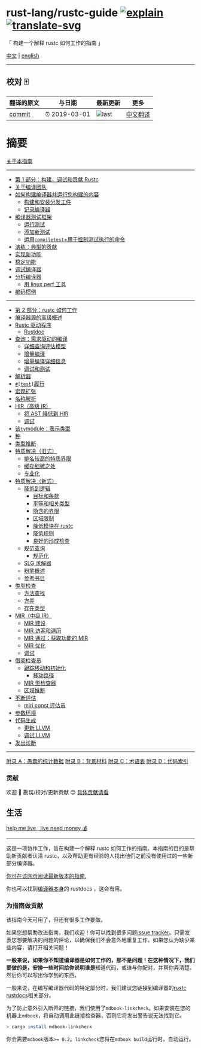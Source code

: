 # rust-lang/rustc-guide [![explain]][source] [![translate-svg]][translate-list]

<!-- [![size-img]][size] -->

[explain]: http://llever.com/explain.svg
[source]: https://github.com/chinanf-boy/Source-Explain
[translate-svg]: http://llever.com/translate.svg
[translate-list]: https://github.com/chinanf-boy/chinese-translate-list
[size-img]: https://packagephobia.now.sh/badge?p=Name
[size]: https://packagephobia.now.sh/result?p=Name

「 构建一个解释 rustc 如何工作的指南 」

[中文](readme.md) | [english](https://github.com/rust-lang/rustc-guide)

---

## 校对 🀄️

<!-- doc-templite START generated -->
<!-- repo = 'rust-lang/rustc-guide' -->
<!-- commit = '0456aaa9e197e6d3f8349bca6299becb836e4070' -->
<!-- time = '2019-03-01' -->

| 翻译的原文 | 与日期        | 最新更新 | 更多                       |
| ---------- | ------------- | -------- | -------------------------- |
| [commit]   | ⏰ 2019-03-01 | ![last]  | [中文翻译][translate-list] |

[last]: https://img.shields.io/github/last-commit/rust-lang/rustc-guide.svg
[commit]: https://github.com/rust-lang/rustc-guide/tree/0456aaa9e197e6d3f8349bca6299becb836e4070

# 摘要

[关于本指南](src/about-this-guide.zh.md)

---

- [第 1 部分：构建，调试和贡献 Rustc](src/part-1-intro.zh.md)
- [关于编译团队](src/compiler-team.zh.md)
- [如何构建编译器并运行您构建的内容](src/how-to-build-and-run.zh.md)
  - [构建和安装分发工件](src/build-install-distribution-artifacts.zh.md)
  - [记录编译器](src/compiler-documenting.zh.md)
- [编译器测试框架](src/tests/intro.zh.md)
  - [运行测试](src/tests/running.zh.md)
  - [添加新测试](src/tests/adding.zh.md)
  - [运用`compiletest`+用于控制测试执行的命令](src/compiletest.zh.md)
- [演练：典型的贡献](src/walkthrough.zh.md)
- [实现新功能](src/implementing_new_features.zh.md)
- [稳定功能](src/stabilization_guide.zh.md)
- [调试编译器](src/compiler-debugging.zh.md)
- [分析编译器](src/profiling.zh.md)
  - [用 linux perf 工具](src/profiling/with_perf.zh.md)
- [编码惯例](src/conventions.zh.md)

---

- [第 2 部分：rustc 如何工作](src/part-2-intro.zh.md)
- [编译器源的高级概述](src/high-level-overview.zh.md)
- [Rustc 驱动程序](src/rustc-driver.zh.md)
  - [Rustdoc](src/rustdoc.zh.md)
- [查询：需求驱动的编译](src/query.zh.md)
  - [详细查询评估模型](src/queries/query-evaluation-model-in-detail.zh.md)
  - [增量编译](src/queries/incremental-compilation.zh.md)
  - [增量编译详细信息](src/queries/incremental-compilation-in-detail.zh.md)
  - [调试和测试](src/incrcomp-debugging.zh.md)
- [解析器](src/the-parser.zh.md)
- [`#[test]`履行](src/test-implementation.zh.md)
- [宏观扩张](src/macro-expansion.zh.md)
- [名称解析](src/name-resolution.zh.md)
- [HIR（高级 IR）](src/hir.zh.md)
  - [将 AST 降低到 HIR](src/lowering.zh.md)
  - [调试](src/hir-debugging.zh.md)
- [该`ty`module：表示类型](src/ty.zh.md)
- [种](src/kinds.zh.md)
- [类型推断](src/type-inference.zh.md)
- [特质解决（旧式）](src/traits/resolution.zh.md)
  - [排名较高的特质界限](src/traits/hrtb.zh.md)
  - [缓存细微之处](src/traits/caching.zh.md)
  - [专业化](src/traits/specialization.zh.md)
- [特质解决（新式）](src/traits/index.zh.md)
  - [降低到逻辑](src/traits/lowering-to-logic.zh.md)
    - [目标和条款](src/traits/goals-and-clauses.zh.md)
    - [平等和相关类型](src/traits/associated-types.zh.md)
    - [隐含的界限](src/traits/implied-bounds.zh.md)
    - [区域限制](src/traits/regions.zh.md)
    - [降低模块在 rustc](src/traits/lowering-module.zh.md)
    - [降低规则](src/traits/lowering-rules.zh.md)
    - [良好的形成检查](src/traits/wf.zh.md)
  - [规范查询](src/traits/canonical-queries.zh.md)
    - [规范化](src/traits/canonicalization.zh.md)
  - [SLG 求解器](src/traits/slg.zh.md)
  - [粉笔概述](src/traits/chalk-overview.zh.md)
  - [参考书目](src/traits/bibliography.zh.md)
- [类型检查](src/type-checking.zh.md)
  - [方法查找](src/method-lookup.zh.md)
  - [方差](src/variance.zh.md)
  - [存在类型](src/existential-types.zh.md)
- [MIR（中级 IR）](src/mir/index.zh.md)
  - [MIR 建设](src/mir/construction.zh.md)
  - [MIR 访客和遍历](src/mir/visitor.zh.md)
  - [MIR 通过：获取功能的 MIR](src/mir/passes.zh.md)
  - [MIR 优化](src/mir/optimizations.zh.md)
  - [调试](src/mir/debugging.zh.md)
- [借阅检查员](src/borrow_check.zh.md)
  - [跟踪移动和初始化](src/borrow_check/moves_and_initialization.zh.md)
    - [移动路径](src/borrow_check/moves_and_initialization/move_paths.zh.md)
  - [MIR 型检查器](src/borrow_check/type_check.zh.md)
  - [区域推断](src/borrow_check/region_inference.zh.md)
- [不断评估](src/const-eval.zh.md)
  - [miri const 评估员](src/miri.zh.md)
- [参数环境](src/param_env.zh.md)
- [代码生成](src/codegen.zh.md)
  - [更新 LLVM](src/codegen/updating-llvm.zh.md)
  - [调试 LLVM](src/codegen/debugging.zh.md)
- [发出诊断](src/diag.zh.md)

---

[附录 A：愚蠢的统计数据](src/appendix/stupid-stats.zh.md)
[附录 B：背景材料](src/appendix/background.zh.md)
[附录 C：术语表](src/appendix/glossary.zh.md)
[附录 D：代码索引](src/appendix/code-index.zh.md)
[](src/important-links.zh.md)


<!-- doc-templite END generated -->

### 贡献

欢迎 👏 勘误/校对/更新贡献 😊 [具体贡献请看](https://github.com/chinanf-boy/chinese-translate-list#贡献)

## 生活

[help me live , live need money 💰](https://github.com/chinanf-boy/live-need-money)

---

这是一项协作工作，旨在构建一个解释 rustc 如何工作的指南。本指南的目的是帮助新贡献者认清 rustc，以及帮助更有经验的人找出他们之前没有使用过的一些新部分编译器。

[你可在该网页阅读最新版本的指南.](https://rust-lang-nursery.github.io/rustc-guide/)

你也可以找到[编译器本身][rustdocs]的 rustdocs ，这会有用。

[rustdocs]: https://doc.rust-lang.org/nightly/nightly-rustc/rustc/

### 为指南做贡献

该指南今天可用了，但还有很多工作要做。

如果您想帮助改进指南，我们欢迎！你可以找到很多问题[issue
tracker](https://github.com/rust-lang/rustc-guide/issues)。只需发表您想要解决的问题的评论，以确保我们不会意外地重复工作。如果您认为缺少某些内容，请打开相关问题！

**一般来说，如果你不知道编译器是如何工作的，那不是问题！**在这种情况下，我们要做的是，安排一些时间给你说明谁**是**知道代码，或谁与你配对，并帮你弄清楚。然后你可以写出你学到的东西。

一般来说，在编写编译器代码的特定部分时，我们建议您链接到编译器的[rustc rustdocs][rustdocs]相关部分。

为了防止意外引入断开的链接，我们使用了`mdbook-linkcheck`。如果安装在您的机器上`mdbook`，将自动调用此链接检查器，否则它将发出警告说无法找到它。

```bash
> cargo install mdbook-linkcheck
```

你会需要`mdbook`版本`>= 0.2`。`linkcheck`您将在`mdbook build`运行时，自动运行。
